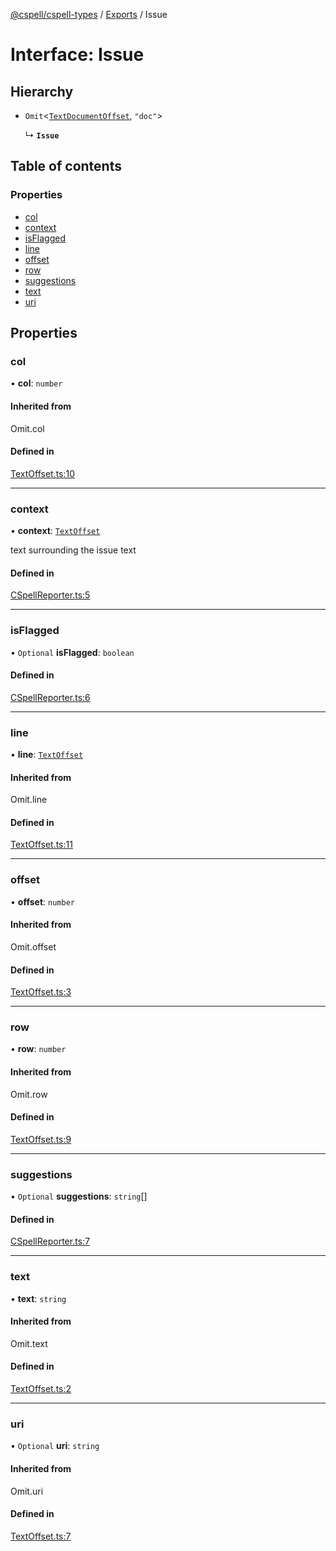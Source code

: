 [@cspell/cspell-types](../README.md) / [Exports](../modules.md) / Issue

# Interface: Issue

## Hierarchy

- `Omit`<[`TextDocumentOffset`](TextDocumentOffset.md), ``"doc"``\>

  ↳ **`Issue`**

## Table of contents

### Properties

- [col](Issue.md#col)
- [context](Issue.md#context)
- [isFlagged](Issue.md#isflagged)
- [line](Issue.md#line)
- [offset](Issue.md#offset)
- [row](Issue.md#row)
- [suggestions](Issue.md#suggestions)
- [text](Issue.md#text)
- [uri](Issue.md#uri)

## Properties

### col

• **col**: `number`

#### Inherited from

Omit.col

#### Defined in

[TextOffset.ts:10](https://github.com/streetsidesoftware/cspell/blob/91b035f/packages/cspell-types/src/TextOffset.ts#L10)

___

### context

• **context**: [`TextOffset`](TextOffset.md)

text surrounding the issue text

#### Defined in

[CSpellReporter.ts:5](https://github.com/streetsidesoftware/cspell/blob/91b035f/packages/cspell-types/src/CSpellReporter.ts#L5)

___

### isFlagged

• `Optional` **isFlagged**: `boolean`

#### Defined in

[CSpellReporter.ts:6](https://github.com/streetsidesoftware/cspell/blob/91b035f/packages/cspell-types/src/CSpellReporter.ts#L6)

___

### line

• **line**: [`TextOffset`](TextOffset.md)

#### Inherited from

Omit.line

#### Defined in

[TextOffset.ts:11](https://github.com/streetsidesoftware/cspell/blob/91b035f/packages/cspell-types/src/TextOffset.ts#L11)

___

### offset

• **offset**: `number`

#### Inherited from

Omit.offset

#### Defined in

[TextOffset.ts:3](https://github.com/streetsidesoftware/cspell/blob/91b035f/packages/cspell-types/src/TextOffset.ts#L3)

___

### row

• **row**: `number`

#### Inherited from

Omit.row

#### Defined in

[TextOffset.ts:9](https://github.com/streetsidesoftware/cspell/blob/91b035f/packages/cspell-types/src/TextOffset.ts#L9)

___

### suggestions

• `Optional` **suggestions**: `string`[]

#### Defined in

[CSpellReporter.ts:7](https://github.com/streetsidesoftware/cspell/blob/91b035f/packages/cspell-types/src/CSpellReporter.ts#L7)

___

### text

• **text**: `string`

#### Inherited from

Omit.text

#### Defined in

[TextOffset.ts:2](https://github.com/streetsidesoftware/cspell/blob/91b035f/packages/cspell-types/src/TextOffset.ts#L2)

___

### uri

• `Optional` **uri**: `string`

#### Inherited from

Omit.uri

#### Defined in

[TextOffset.ts:7](https://github.com/streetsidesoftware/cspell/blob/91b035f/packages/cspell-types/src/TextOffset.ts#L7)
